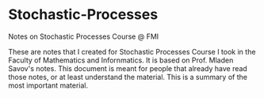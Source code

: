 # Stochastic-Processes
Notes on Stochastic Processes Course @ FMI

These are notes that I created for Stochastic Processes Course I took in the Faculty of Mathematics and Infornmatics. It is based on Prof. Mladen Savov's notes. This document is meant for people that already have read those notes, or at least understand the material. This is a summary of the most important material.
